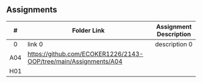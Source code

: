 ## Assignments

|  #  | Folder Link | Assignment Description |
| :-: | ----------- | ---------------------- |
|  0  | link 0      | description 0          |
| A04 | https://github.com/ECOKER1226/2143-OOP/tree/main/Assignments/A04 | |
| H01 | | |
